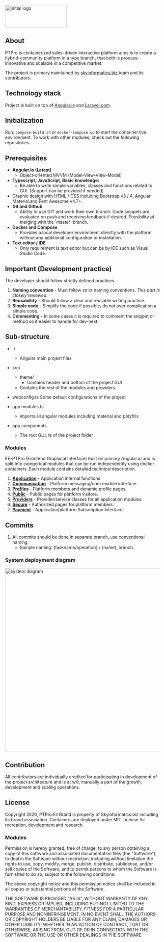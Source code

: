
<img src="https://skyinformatics.biz/images/PTPro.png" width="200" height="75" alt="initial logo"/>

## About
PTPro is containerized sales-driven interactive platform aims is to create a hybrid-community platform in a type branch, that both is process-innovative and scalable in a competitive market. 

The project is primary maintained by [skyinformatics.biz][1] team and its contributors. 

## Technology stack
Project is built on top of [Angular.io](Angular.io) and [Laravel.com](Laravel.com). 

## Initialization

Run: `compose-build.sh` or `docker-compose up` to start the container live environment. To work with other modules, check out the following repositories.

## Prerequisites

* **Angular.io (Latest)**
  * Object-oriented MVVM (Model-View-View-Model)
* **Typescript, JavaScript, Basic knowledge:**
  * Be able to write simple variables, classes and functions related to GUI. (Support can be provided if needed)
* Graphic design with HTML / CSS including Bootstrap v3 / 4, Angular Material and Font Awesome v4.7+.
* **Git and Github**
  * Ability to use GIT and work their own branch. Code snippets are evaluated on push and receiving feedback if desired. Possibility of merging with the 'master' branch.
* **Docker and Compose**
  * Provides a local developer environment directly with the platform without any additional configuration or installation.
* **Text editor / IDE**
  * Only requirement is text editor but can be by IDE such as Visual Studio Code.

## Important (Development practice)
The developer should follow strictly defined practices

 1. **Naming convention** - Must follow strict naming conventions. *This part is closely reviewed.*  
 2. **Reusabillity** -  Should follow a clear and reusable writing practice.
 3. **Simple code** - Simplify the code if possible, do not over complication a simple code.
 4. **Commenting** - In some cases it is required to comment the snippet or method so it easier to handle for dev-next. 

## Sub-structure
* ./
	* Angular main project files

* src/
	* theme/
	    * Contains header and bottom of the project GUI
	* Contains the rest of the modules and providers.

* webconfig.ts
    Some default configurations of the project
* app.modules.ts
    * imports all angular modules including material and polyfills
* app.components 
    * The root GUI, ts of the project folder

### Modules
FE-PTPro (Frontend Graphical Interface) built on primary Angular.io and is split into categorical modules that can be run independently using docker containers. Each module contains detailed technical description. 
 1. **[Application](https://github.com/Skyinformatics-biz/FE-PTPro-Application)** - Application internal functions.
 2. **[Communication](https://github.com/Skyinformatics-biz/FE-PTPro-Communication)** - Platform messaging/com module interface.
 3. **[Profiles](https://github.com/Skyinformatics-biz/FE-PTPro-Profiles)** - Platform members and dynamic profile pages.
 4. **[Public](https://github.com/Skyinformatics-biz/FE-PTPro-Public)** - Public pages for platform visitors.
 5. **[Providers](https://github.com/Skyinformatics-biz/FE-PTPro-Providers)** - Provider/service classes for all application modules.
 6. **[Secure](https://github.com/Skyinformatics-biz/FE-PTPro-Secure)** - Authorized pages for platform members.
 7. **[Payment](https://github.com/Skyinformatics-biz/FE-PTPro-Payment)** - Application/platform Subscription Interface.

## Commits 

1. All commits should be done in separate branch, use conventional naming.
    * Sample naming: {taskname/operation} / {name}_branch.

### System deployment diagram
<img src="https://skyinformatics.biz/images/PTProSystem.png" width="750" height="600" alt="system diagram"/>


## Contribution
All contributors are individually credited for participating in development of the project architecture and is at will, manually a part of the growth, development and scaling operations. 

## License
Copyright 2020, PTPro.Fit Brand is property of Skyinformatics.biz including its brand association. Containers are deployed under MIT License for recreation, development and research.
 
### Modules
Permission is hereby granted, free of charge, to any person obtaining a copy of this software and associated documentation files (the "Software"), to deal in the Software without restriction, including without limitation the rights to use, copy, modify, merge, publish, distribute, sublicense, and/or sell copies of the Software, and to permit persons to whom the Software is furnished to do so, subject to the following conditions:

The above copyright notice and this permission notice shall be included in all copies or substantial portions of the Software.

THE SOFTWARE IS PROVIDED "AS IS", WITHOUT WARRANTY OF ANY KIND, EXPRESS OR IMPLIED, INCLUDING BUT NOT LIMITED TO THE WARRANTIES OF MERCHANTABILITY, FITNESS FOR A PARTICULAR PURPOSE AND NONINFRINGEMENT. IN NO EVENT SHALL THE AUTHORS OR COPYRIGHT HOLDERS BE LIABLE FOR ANY CLAIM, DAMAGES OR OTHER LIABILITY, WHETHER IN AN ACTION OF CONTRACT, TORT OR OTHERWISE, ARISING FROM, OUT OF OR IN CONNECTION WITH THE SOFTWARE OR THE USE OR OTHER DEALINGS IN THE SOFTWARE.


<!--stackedit_data:
eyJoaXN0b3J5IjpbLTEyNTE2OTc3NTAsLTcwODMyODM4OCw2OD
E0MDA5MjgsLTE3NjE4MDg4NTEsMTE0NDgzMDQ1Miw2MjQzMzY3
NjgsLTExOTE0MDE3MzksLTE1NDQ3NjE0NDEsMTU1NjE3MDg5Ni
wzMDA5NDM5MDUsLTEwMzAzNzcyNDgsMTUxMzI2NDEyNiwtMTM2
NzU0MzQ5OCwtMTE0NTc1NDQzOCwxNjc4MTYwOTUyLDkyNTE0Mj
YzOCwtMTA1MDU4Mzg1MCwtMTQzNDM5NjEwLDIwODg3NTAwMyw1
MDE0NDg2OV19
-->

  [1]: skyinformatics.biz
